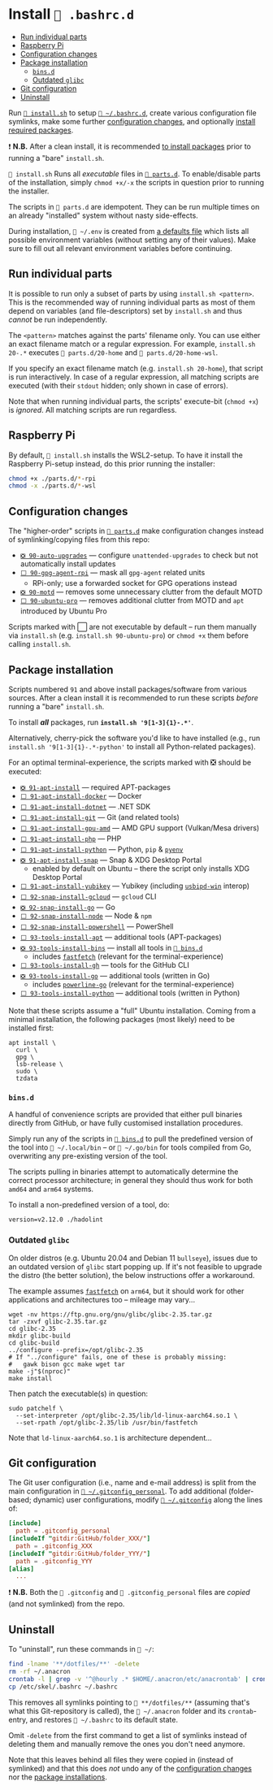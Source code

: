 # Install `📂 .bashrc.d`

- [Run individual parts](#run-individual-parts)
- [Raspberry Pi](#raspberry-pi)
- [Configuration changes](#configuration-changes)
- [Package installation](#package-installation)
  - [`bins.d`](#binsd)
  - [Outdated `glibc`](#outdated-glibc)
- [Git configuration](#git-configuration)
- [Uninstall](#uninstall)

Run [`📄 install.sh`](./install.sh) to setup [`📂 ~/.bashrc.d`](../.bashrc.d/),
create various configuration file symlinks, make some further
[configuration changes](#configuration-changes), and optionally
[install required packages](#package-installation).

❗ **N.B.** After a clean install, it is recommended
[to install packages](#package-installation) prior to running a "bare"
`install.sh`.

`📄 install.sh` Runs all _executable_ files in [`📂 parts.d`](./parts.d/). To
enable/disable parts of the installation, simply `chmod +x/-x` the scripts in
question prior to running the installer.

The scripts in `📂 parts.d` are idempotent. They can be run multiple times on an
already "installed" system without nasty side-effects.

During installation, `📄 ~/.env` is created from
[a defaults file](/.env.default) which lists all possible environment variables
(without setting any of their values). Make sure to fill out all relevant
environment variables before continuing.

## Run individual parts

It is possible to run only a subset of parts by using `install.sh <pattern>`.
This is the recommended way of running individual parts as most of them depend
on variables (and file-descriptors) set by `install.sh` and thus _cannot_ be run
independently.

The `<pattern>` matches against the parts' filename only. You can use either an
exact filename match or a regular expression. For example, `install.sh 20-.*`
executes `📄 parts.d/20-home` and `📄 parts.d/20-home-wsl`.

If you specify an exact filename match (e.g. `install.sh 20-home`), that script
is run interactively. In case of a regular expression, all matching scripts are
executed (with their `stdout` hidden; only shown in case of errors).

Note that when running individual parts, the scripts' execute-bit (`chmod +x`)
is _ignored_. All matching scripts are run regardless.

## Raspberry Pi

By default, `📄 install.sh` installs the WSL2-setup. To have it install the
Raspberry Pi-setup instead, do this prior running the installer:

```bash
chmod +x ./parts.d/*-rpi
chmod -x ./parts.d/*-wsl
```

## Configuration changes

The "higher-order" scripts in [`📂 parts.d`](./parts.d/) make configuration
changes instead of symlinking/copying files from this repo:

- [`❎ 90-auto-upgrades`](./parts.d/90-auto-upgrades) — configure
  `unattended-upgrades` to check but not automatically install updates
- [`⬜ 90-gpg-agent-rpi`](./parts.d/90-gpg-agent-rpi) — mask all `gpg-agent`
  related units
  - RPi-only; use a forwarded socket for GPG operations instead
- [`❎ 90-motd`](./parts.d/90-motd) — removes some unnecessary clutter from the
  default MOTD
- [`⬜ 90-ubuntu-pro`](./parts.d/90-ubuntu-pro) — removes additional clutter
  from MOTD and `apt` introduced by Ubuntu Pro

Scripts marked with ⬜ are not executable by default – run them manually via
`install.sh` (e.g. `install.sh 90-ubuntu-pro`) or `chmod +x` them before calling
`install.sh`.

## Package installation

Scripts numbered `91` and above install packages/software from various sources.
After a clean install it is recommended to run these scripts _before_ running a
"bare" `install.sh`.

To install _**all**_ packages, run **`install.sh '9[1-3]{1}-.*'`**.

Alternatively, cherry-pick the software you'd like to have installed (e.g., run
`install.sh '9[1-3]{1}-.*-python'` to install all Python-related packages).

For an optimal terminal-experience, the scripts marked with ❎ should be
executed:

- [`❎ 91-apt-install`](./parts.d/91-apt-install) — required APT-packages
- [`⬜ 91-apt-install-docker`](./parts.d/91-apt-install-docker) — Docker
- [`⬜ 91-apt-install-dotnet`](./parts.d/91-apt-install-dotnet) — .NET SDK
- [`⬜ 91-apt-install-git`](./parts.d/91-apt-install-git) — Git (and related
  tools)
- [`⬜ 91-apt-install-gpu-amd`](./parts.d/91-apt-install-gpu-amd) — AMD GPU
  support (Vulkan/Mesa drivers)
- [`⬜ 91-apt-install-php`](./parts.d/91-apt-install-php) — PHP
- [`⬜ 91-apt-install-python`](./parts.d/91-apt-install-python) — Python, `pip`
  & [`pyenv`](https://github.com/pyenv/pyenv)
- [`❎ 91-apt-install-snap`](./parts.d/91-apt-install-snap) — Snap & XDG Desktop
  Portal
  - enabled by default on Ubuntu – there the script only installs XDG Desktop
    Portal
- [`⬜ 91-apt-install-yubikey`](./parts.d/91-apt-install-yubikey) — Yubikey
  (including [`usbipd-win`](https://github.com/dorssel/usbipd-win) interop)
- [`⬜ 92-snap-install-gcloud`](./parts.d/92-snap-install-gcloud) — `gcloud` CLI
- [`❎ 92-snap-install-go`](./parts.d/92-snap-install-go) — Go
- [`⬜ 92-snap-install-node`](./parts.d/92-snap-install-node) — Node & `npm`
- [`⬜ 92-snap-install-powershell`](./parts.d/92-snap-install-powershell) —
  PowerShell
- [`⬜ 93-tools-install-apt`](./parts.d/93-tools-install-apt) — additional tools
  (APT-packages)
- [`❎ 93-tools-install-bins`](./parts.d/93-tools-install-bins) — install all
  tools in [`📂 bins.d`](#binsd)
  - includes [`fastfetch`](https://github.com/fastfetch-cli/fastfetch) (relevant
    for the terminal-experience)
- [`⬜ 93-tools-install-gh`](./parts.d/93-tools-install-gh) — tools for the
  GitHub CLI
- [`❎ 93-tools-install-go`](./parts.d/93-tools-install-go) — additional tools
  (written in Go)
  - includes [`powerline-go`](https://github.com/justjanne/powerline-go)
    (relevant for the terminal-experience)
- [`⬜ 93-tools-install-python`](./parts.d/93-tools-install-python) — additional
  tools (written in Python)

Note that these scripts assume a "full" Ubuntu installation. Coming from a
minimal installation, the following packages (most likely) need to be installed
first:

```shell
apt install \
  curl \
  gpg \
  lsb-release \
  sudo \
  tzdata
```

### `bins.d`

A handful of convenience scripts are provided that either pull binaries directly
from GitHub, or have fully customised installation procedures.

Simply run any of the scripts in [`📂 bins.d`](./bins.d) to pull the predefined
version of the tool into `📂 ~/.local/bin` – or `📂 ~/.go/bin` for tools
compiled from Go, overwriting any pre-existing version of the tool.

The scripts pulling in binaries attempt to automatically determine the correct
processor architecture; in general they should thus work for both `amd64` and
`arm64` systems.

To install a non-predefined version of a tool, do:

```shell
version=v2.12.0 ./hadolint
```

### Outdated `glibc`

On older distros (e.g. Ubuntu 20.04 and Debian 11 `bullseye`), issues due to an
outdated version of `glibc` start popping up. If it's not feasible to upgrade
the distro (the better solution), the below instructions offer a workaround.

The example assumes [`fastfetch`](https://github.com/fastfetch-cli/fastfetch) on
`arm64`, but it should work for other applications and architectures too –
mileage may vary...

```shell
wget -nv https://ftp.gnu.org/gnu/glibc/glibc-2.35.tar.gz
tar -zxvf glibc-2.35.tar.gz
cd glibc-2.35
mkdir glibc-build
cd glibc-build
../configure --prefix=/opt/glibc-2.35
# If "../configure" fails, one of these is probably missing:
#   gawk bison gcc make wget tar
make -j"$(nproc)"
make install
```

Then patch the executable(s) in question:

```shell
sudo patchelf \
  --set-interpreter /opt/glibc-2.35/lib/ld-linux-aarch64.so.1 \
  --set-rpath /opt/glibc-2.35/lib /usr/bin/fastfetch
```

Note that `ld-linux-aarch64.so.1` is architecture dependent...

## Git configuration

The Git user configuration (i.e., name and e-mail address) is split from the
main configuration in [`📄 ~/.gitconfig_personal`](/.gitconfig_personal). To add
additional (folder-based; dynamic) user configurations, modify
[`📄 ~/.gitconfig`](/.gitconfig) along the lines of:

```conf
[include]
  path = .gitconfig_personal
[includeIf "gitdir:GitHub/folder_XXX/"]
  path = .gitconfig_XXX
[includeIf "gitdir:GitHub/folder_YYY/"]
  path = .gitconfig_YYY
[alias]
  ...
```

❗ **N.B.** Both the `📄 .gitconfig` and `📄 .gitconfig_personal` files are
_copied_ (and not symlinked) from the repo.

## Uninstall

To "uninstall", run these commands in `📂 ~/`:

```bash
find -lname '**/dotfiles/**' -delete
rm -rf ~/.anacron
crontab -l | grep -v '^@hourly .* $HOME/.anacron/etc/anacrontab' | crontab -
cp /etc/skel/.bashrc ~/.bashrc
```

This removes all symlinks pointing to `📂 **/dotfiles/**` (assuming that's what
this Git-repository is called), the `📂 ~/.anacron` folder and its
`crontab`-entry, and restores `📄 ~/.bashrc` to its default state.

Omit `-delete` from the first command to get a list of symlinks instead of
deleting them and manually remove the ones you don't need anymore.

Note that this leaves behind all files they were copied in (instead of
symlinked) and that this does _not_ undo any of the
[configuration changes](#configuration-changes) nor the
[package installations](#package-installation).
